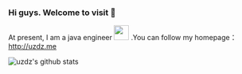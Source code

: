 ### Hi guys. Welcome to visit 👋

At present, I am a java engineer <img src="https://github.com/TheDudeThatCode/TheDudeThatCode/blob/master/Assets/Developer.gif" width="30px"> .You can follow my homepage：http://uzdz.me

![uzdz's github stats](https://github-readme-stats.vercel.app/api?username=uzdz&show_icons=true&hide_border=false&theme=vue-dark)
